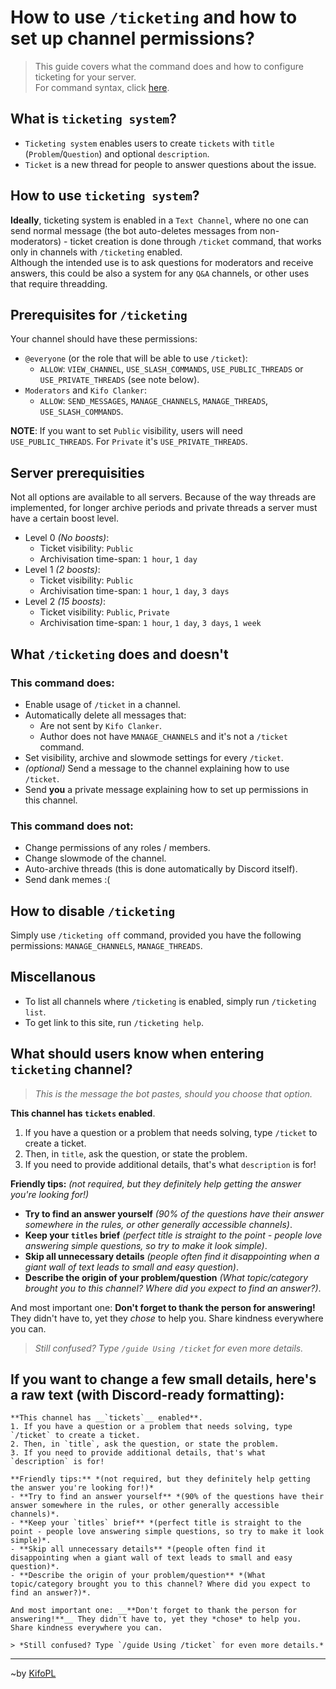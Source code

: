 # How to use `/ticketing` and how to set up channel permissions?
> This guide covers what the command does and how to configure ticketing for your server.<br/>
> For command syntax, click [here](../commandList.md#ticketing).

## What is `ticketing system`?

- `Ticketing system` enables users to create `tickets` with `title` (`Problem`/`Question`) and optional `description`.
- `Ticket` is a new thread for people to answer questions about the issue.

## How to use `ticketing system`?

**Ideally**, ticketing system is enabled in a `Text Channel`, where no one can send normal message (the bot auto-deletes messages from non-moderators) - ticket creation is done through `/ticket` command, that works only in channels with `/ticketing` enabled.<br/>
Although the intended use is to ask questions for moderators and receive answers, this could be also a system for any `Q&A` channels, or other uses that require threadding.

## Prerequisites for `/ticketing`

Your channel should have these permissions:
- `@everyone` (or the role that will be able to use `/ticket`):
	- `ALLOW`: `VIEW_CHANNEL`, `USE_SLASH_COMMANDS`, `USE_PUBLIC_THREADS` or `USE_PRIVATE_THREADS` (see note below).
- `Moderators` and `Kifo Clanker`:
	- `ALLOW`: `SEND_MESSAGES`, `MANAGE_CHANNELS`, `MANAGE_THREADS`, `USE_SLASH_COMMANDS`.

**NOTE**: If you want to set `Public` visibility, users will need `USE_PUBLIC_THREADS`. For `Private` it's `USE_PRIVATE_THREADS`.

## Server prerequisities

Not all options are available to all servers. Because of the way threads are implemented, for longer archive periods and private threads a server must have a certain boost level.
- Level 0 *(No boosts)*:
	- Ticket visibility: `Public`
	- Archivisation time-span: `1 hour`, `1 day`
- Level 1 *(2 boosts)*:
	- Ticket visibility: `Public`
	- Archivisation time-span: `1 hour`, `1 day`, `3 days`
- Level 2 *(15 boosts)*:
	- Ticket visibility: `Public`, `Private`
	- Archivisation time-span: `1 hour`, `1 day`, `3 days`, `1 week`

## What `/ticketing` does and doesn't

### This command **does**:
- Enable usage of `/ticket` in a channel.
- Automatically delete all messages that:
	- Are not sent by `Kifo Clanker`.
	- Author does not have `MANAGE_CHANNELS` and it's not a `/ticket` command.
- Set visibility, archive and slowmode settings for every `/ticket`.
- *(optional)* Send a message to the channel explaining how to use `/ticket`.
- Send **you** a private message explaining how to set up permissions in this channel.

### This command **does not**:
- Change permissions of any roles / members.
- Change slowmode of the channel.
- Auto-archive threads (this is done automatically by Discord itself).
- Send dank memes :(

## How to disable `/ticketing`

Simply use `/ticketing off` command, provided you have the following permissions: `MANAGE_CHANNELS`, `MANAGE_THREADS`.

## Miscellanous
- To list all channels where `/ticketing` is enabled, simply run `/ticketing list`.
- To get link to this site, run `/ticketing help`.

## What should users know when entering `ticketing` channel?
> *This is the message the bot pastes, should you choose that option.*

**This channel has __`tickets`__ enabled**.
1. If you have a question or a problem that needs solving, type `/ticket` to create a ticket.
2. Then, in `title`, ask the question, or state the problem.
3. If you need to provide additional details, that's what `description` is for!

**Friendly tips:** *(not required, but they definitely help getting the answer you're looking for!)*
- **Try to find an answer yourself** *(90% of the questions have their answer somewhere in the rules, or other generally accessible channels)*.
- **Keep your `titles` brief** *(perfect title is straight to the point - people love answering simple questions, so try to make it look simple)*.
- **Skip all unnecessary details** *(people often find it disappointing when a giant wall of text leads to small and easy question)*.
- **Describe the origin of your problem/question** *(What topic/category brought you to this channel? Where did you expect to find an answer?)*.

And most important one: __**Don't forget to thank the person for answering!**__ They didn't have to, yet they *chose* to help you. Share kindness everywhere you can.

> *Still confused? Type `/guide Using /ticket` for even more details.*

## If you want to change a few small details, here's a raw text (with Discord-ready formatting):
```
**This channel has __`tickets`__ enabled**.
1. If you have a question or a problem that needs solving, type `/ticket` to create a ticket.
2. Then, in `title`, ask the question, or state the problem.
3. If you need to provide additional details, that's what `description` is for!

**Friendly tips:** *(not required, but they definitely help getting the answer you're looking for!)*
- **Try to find an answer yourself** *(90% of the questions have their answer somewhere in the rules, or other generally accessible channels)*.
- **Keep your `titles` brief** *(perfect title is straight to the point - people love answering simple questions, so try to make it look simple)*.
- **Skip all unnecessary details** *(people often find it disappointing when a giant wall of text leads to small and easy question)*.
- **Describe the origin of your problem/question** *(What topic/category brought you to this channel? Where did you expect to find an answer?)*.

And most important one: __**Don't forget to thank the person for answering!**__ They didn't have to, yet they *chose* to help you. Share kindness everywhere you can.

> *Still confused? Type `/guide Using /ticket` for even more details.*
```
<hr/>

~by [KifoPL](https://bio.link/KifoPL)